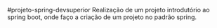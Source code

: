 #projeto-spring-devsuperior
Realização de um projeto introdutório ao spring boot, onde faço a criação de um projeto no padrão spring.